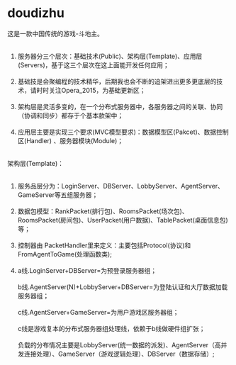 # doudizhu

这是一款中国传统的游戏-斗地主。 <br><br>
1. 服务器分三个层次：基础技术(Public)、架构层(Template)、应用层(Servers)，基于这三个层次在这上面能开发任何应用； <br><br>
2. 基础技是会聚编程的技术精华，后期我也会不断的追架进出更多更底层的技术，请时时关注Opera_2015，为基础更新区； <br><br>
3. 架构层是灵活多变的，在一个分布式服务器中，各服务器之间的关联、协同（协调和同步）都存于个基本款架中；   <br><br>
4. 应用层主要是实现三个要求(MVC模型要求)：数据模型区(Pakcet)、数据控制区(Handler) 、服务器模块(Module)；  <br><br>

  
架构层(Template)：<br><br>
1. 服务品层分为：LoginServer、DBServer、LobbyServer、AgentServer、GameServer等五组服务器； <br><br>
2. 数据包模型：RankPacket(排行包)、RoomsPacket(场次包)、RoomsPacket(房间包)、UserPacket(用户数据)、TablePacket(桌面信息包)等； <br><br>
3. 控制器由 PacketHandler里来定义：主要包括Protocol(协议)和FromAgentToGame(处理函数类); <br><br>
4. a线.LoginServer+DBServer=为预登录服务器组； <br><br>
  b线.AgentServer(N)+LobbyServer+DBServer=为登陆认证和大厅数据加载服务器组； <br><br>
  c线.AgentServer+GameServer=为用户游戏区服务器组； <br><br>
  c线是游戏复本的分布式服务器组处理线，依赖于b线做硬件组扩张； <br><br>
  负载的分布情况主要是LobbyServer(统一数据的派发)、AgentServer（高并发连接处理）、GameServer（游戏逻辑处理）、DBServer（数据存储）; <br><br>

